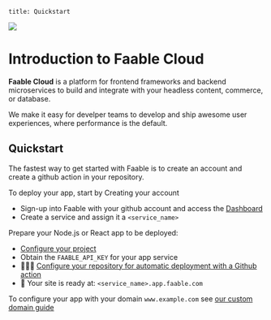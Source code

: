 ```
title: Quickstart
```

![](https://api-cabled.app.faable.com/screenshot?url=https://core-brand-cards.app.faable.com/card/faable?title=Documentation)

# Introduction to Faable Cloud

**Faable Cloud** is a platform for frontend frameworks and backend microservices to build and integrate with your headless content, commerce, or database.

We make it easy for develper teams to develop and ship awesome user experiences, where performance is the default.

## Quickstart

The fastest way to get started with Faable is to create an account and create a github action in your repository.

To deploy your app, start by Creating your account

- Sign-up into Faable with your github account and access the [Dashboard](https://www.faable.com/dashboard)
- Create a service and assign it a `<service_name>`

Prepare your Node.js or React app to be deployed:

- [Configure your project](docs/project-config.md)
- Obtain the `FAABLE_API_KEY` for your app service
- 👨🏼‍💻 [Configure your repository for automatic deployment with a Github action](docs/build-via-github-action.md)
- 🚀 Your site is ready at: `<service_name>.app.faable.com`

To configure your app with your domain `www.example.com` see [our custom domain guide](docs/custom-domain.md)
